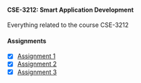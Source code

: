 #### CSE-3212: Smart Application Development

Everything related to the course CSE-3212

#### Assignments

- [x] [Assignment 1](https://github.com/irfanshadikrishad/CSE-3212/tree/assignment_1)
- [x] [Assignment 2](https://github.com/irfanshadikrishad/CSE-3212/tree/assignment_2)
- [x] [Assignment 3](https://github.com/irfanshadikrishad/CSE-3212/tree/assignment_3)
